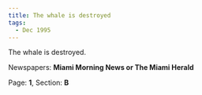 ```yaml
---  
title: The whale is destroyed  
tags:  
  - Dec 1995  
---  
```

  
The whale is destroyed.  
  
Newspapers: **Miami Morning News or The Miami Herald**  
  
Page: **1**, Section: **B** 
